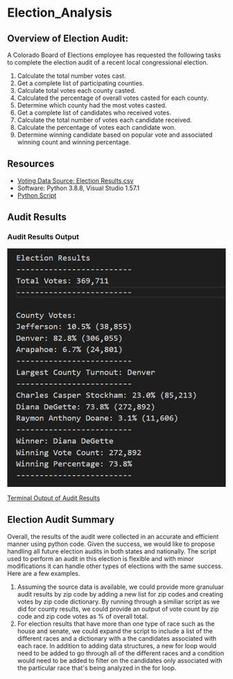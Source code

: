 # Election_Analysis

## Overview of Election Audit:
A Colorado Board of Elections employee has requested the following tasks to complete the election audit of a recent local congressional election.

1. Calculate the total number votes cast.
2. Get a complete list of participating counties.
3. Calculate total votes each county casted.
4. Calculated the percentage of overall votes casted for each county. 
5. Determine which county had the most votes casted.
6. Get a complete list of candidates who received votes.
7. Calculate the total number of votes each candidate received.
8. Calculate the percentage of votes each candidate won.
9. Determine winning candidate based on popular vote and associated winning count and winning percentage.

## Resources
- [Voting Data Source: Election Results.csv](https://github.com/sbretag/Election_Analysis/blob/main/Resources/election_results.csv)
- Software: Python 3.8.8, Visual Studio 1.57.1
- [Python Script](https://github.com/sbretag/Election_Analysis/blob/main/PyPoll_Challenge.py)

## Audit Results

### Audit Results Output
![](https://github.com/sbretag/Election_Analysis/blob/main/Analysis/Election_Results_TextOutput.png)

[Terminal Output of Audit Results](https://github.com/sbretag/Election_Analysis/blob/main/Analysis/Election_Results_TerminalOutput.png)

## Election Audit Summary
Overall, the results of the audit were collected in an accurate and efficient manner using python code.  Given the success, we would like to propose handling all future election audits in both states and nationally.  The script used to perform an audit in this election is flexible and with minor modifications it can handle other types of elections with the same success.  Here are a few examples.
  1. Assuming the source data is available, we could provide more granuluar audit results by zip code by adding a new list for zip codes and creating votes by zip code dictionary.  By running through a similiar script as we did for county results, we could provide an output of vote count by zip code and zip code votes as % of overall total.
  2. For election results that have more than one type of race such as the house and senate, we could expand the script to include a list of the different races and a dictionary with a the candidates associated with each race.  In addition to adding data structures, a new for loop would need to be added to go through all of the different races and a condition would need to be added to filter on the candidates only associated with the particular race that's being analyzed in the for loop. 
  
